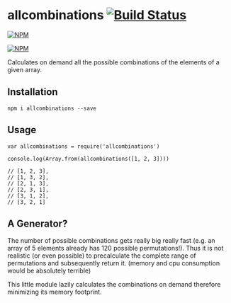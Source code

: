 # allcombinations [![Build Status](https://travis-ci.org/seriousManual/allcombinations.png)](https://travis-ci.org/seriousManual/allcombinations)

[![NPM](https://nodei.co/npm/allcombinations.png)](https://nodei.co/npm/allcombinations/)

[![NPM](https://nodei.co/npm-dl/allcombinations.png?months=3)](https://nodei.co/npm/allcombinations/)

Calculates on demand all the possible combinations of the elements of a given array.

## Installation
````
npm i allcombinations --save
````

## Usage
````
var allcombinations = require('allcombinations')

console.log(Array.from(allcombinations([1, 2, 3])))

// [1, 2, 3],
// [1, 3, 2],
// [2, 1, 3],
// [2, 3, 1],
// [3, 1, 2],
// [3, 2, 1]
````

## A Generator?

The number of possible combinations gets really big really fast (e.g. an array of 5 elements already has 120 possible permutations!).
Thus it is not realistic (or even possible) to precalculate the complete range of permutations and subsequently return it. (memory and cpu consumption would be absolutely terrible)

This little module lazily calculates the combinations on demand therefore minimizing its memory footprint.  
